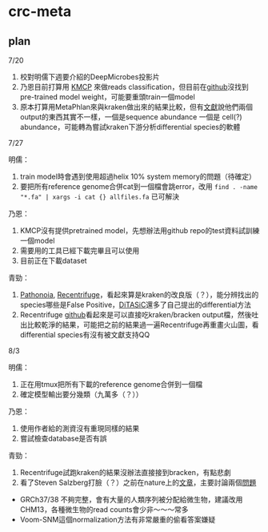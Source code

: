 # crc-meta
## plan

7/20
1. 校對明儒下週要介紹的DeepMicrobes投影片
2. 乃恩目前打算用 [KMCP](https://academic.oup.com/bioinformatics/article/39/1/btac845/6965021) 來做reads classification，但目前在[github](https://github.com/shenwei356/kmcp)沒找到pre-trained model weight，可能要重頭train一個model
3. 原本打算用MetaPhlan來與kraken做出來的結果比較，但有[文獻](https://www.nature.com/articles/s41592-021-01141-3)說他們兩個output的東西其實不一樣，一個是sequence abundance 一個是 cell(?) abundance，可能轉為嘗試kraken下游分析differential species的軟體

7/27

明儒：
1. train model時會遇到使用超過helix 10% system memory的問題（待確定）
2. 要把所有reference genome合併cat到一個檔會跳error，改用 `find . -name "*.fa" | xargs -i cat {} allfiles.fa` 已可解決

乃恩：
1. KMCP沒有提供pretrained model，先想辦法用github repo的test資料試訓練一個model
2. 需要用的工具已經下載完畢且可以使用
3. 目前正在下載dataset

青勁：
1. [Pathonoia](https://bmcbioinformatics.biomedcentral.com/articles/10.1186/s12859-023-05144-z), [Recentrifuge](https://journals.plos.org/ploscompbiol/article?id=10.1371/journal.pcbi.1006967)，看起來算是kraken的改良版（？），能分辨找出的species哪些是False Positive，[DiTASiC](https://academic.oup.com/bioinformatics/article/33/14/i124/3953953?login=false)還多了自己提出的differential方法
2. Recentrifuge [github](https://github.com/khyox/recentrifuge/wiki/Running-recentrifuge-for-Kraken)看起來是可以直接吃kraken/bracken output檔，然後吐出比較乾淨的結果，可能把之前的結果過一遍Recentrifuge再重畫火山圖，看differential species有沒有被文獻支持QQ


8/3

明儒：
1. 正在用tmux把所有下載的reference genome合併到一個檔
2. 確定模型輸出要分幾類（九萬多（？））

乃恩：
1. 使用作者給的測資沒有重現同樣的結果
2. 嘗試檢查database是否有誤

青勁：
1. Recentrifuge試跑kraken的結果沒辦法直接接到bracken，有點悲劇
2. 看了Steven Salzberg打臉（？）之前在nature上的[文章](https://www.nature.com/articles/s41586-020-2095-1)，主要討論兩個[問題](https://www.biorxiv.org/content/10.1101/2023.07.28.550993v1.full.pdf)
- GRCh37/38 不夠完整，會有大量的人類序列被分配給微生物，建議改用CHM13，各種微生物的read counts會少非～～～常多
- Voom-SNM這個normalization方法有非常嚴重的偷看答案嫌疑

